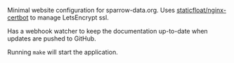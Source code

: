 Minimal website configuration for sparrow-data.org.
Uses [staticfloat/nginx-certbot](https://github.com/staticfloat/docker-nginx-certbot)
to manage LetsEncrypt ssl.

Has a webhook watcher to keep the documentation up-to-date when
updates are pushed to GitHub.

Running `make` will start the application.
